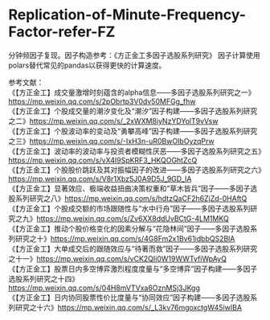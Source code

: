 # Replication-of-Minute-Frequency-Factor-refer-FZ

分钟频因子复现。因子构造参考：《方正金工多因子选股系列研究》 因子计算使用polars替代常见的pandas以获得更快的计算速度。 

参考文献：  
《【方正金工】成交量激增时刻蕴含的alpha信息——多因子选股系列研究之一》https://mp.weixin.qq.com/s/2pObrtp3V0dv50MFGg_fhw  
《【方正金工】个股成交量的潮汐变化及“潮汐”因子构建——多因子选股系列研究之二》https://mp.weixin.qq.com/s/_2xWXM8iyNzYDYolT9vVsw  
《【方正金工】个股波动率的变动及“勇攀高峰”因子构建——多因子选股系列研究之三》https://mp.weixin.qq.com/s/-IxH3n-uR0BwOIbOyzqPrw  
《【方正金工】波动率的波动率与投资者模糊性厌恶——多因子选股系列研究之五》https://mp.weixin.qq.com/s/vX4I9SpKRF3_HKQOGhtZcQ  
《【方正金工】个股股价跳跃及其对振幅因子的改进——多因子选股系列研究之六》https://mp.weixin.qq.com/s/V8r1Xbz5J0A9D5J_9GD_IA  
《【方正金工】显著效应、极端收益扭曲决策权重和“草木皆兵”因子——多因子选股系列研究之八》https://mp.weixin.qq.com/s/hdtzQaCF2h6ZjZd-0HAftQ  
《【方正金工】个股成交额的市场跟随性与“水中行舟”因子——多因子选股系列研究之九》https://mp.weixin.qq.com/s/Zv6XX8ddUvBCtG-4LM1MKQ  
《【方正金工】推动个股价格变化的因素分解与“花隐林间”因子——多因子选股系列研究之十》https://mp.weixin.qq.com/s/4G8Fm2x1Bv61idbbQS2BlA  
《【方正金工】大单成交后的跟随效应与“待著而救”因子——多因子选股系列研究之十一》https://mp.weixin.qq.com/s/vCK2QIi0W19WWTyfiWpAyQ  
《【方正金工】股票日内多空博弈激烈程度度量与“多空博弈”因子构建——多因子选股系列研究之十四》https://mp.weixin.qq.com/s/04H8mVTVxa6OznMSj3JKgg  
《【方正金工】日内协同股票性价比度量与“协同效应”因子构建——多因子选股系列研究之十六》https://mp.weixin.qq.com/s/_L3kv76mgoxctgW45iwIBA  
